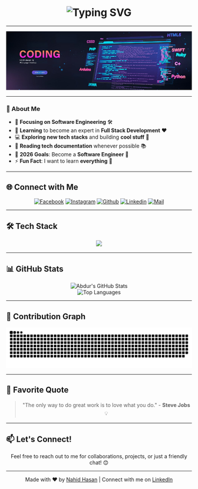 <h1 align="center">
  <img src="https://readme-typing-svg.herokuapp.com/?font=Righteous&size=35&center=true&vCenter=true&width=500&height=70&duration=4000&pause=1000&color=00FF00&lines=Hi,+There!+👋;I'm+Nahid+Hasan...;+Full-Stack+Developer...+🧑‍💻;" alt="Typing SVG" width: 100%;" />
</h1>
<hr>


<p align="left">
  <img src="cover.jpg" alt="Banner" />
</p>

<hr>

### 🚀 About Me

<div align="left">
  
- 🔭 **Focusing on Software Engineering** 🛠️  
- 🌱 **Learning** to become an expert in **Full Stack Development** ❤️  
- 💻 **Exploring new tech stacks** and building **cool stuff** 🚀  
- 📰 **Reading tech documentation** whenever possible 📚  
- 🎯 **2026 Goals**: Become a **Software Engineer** 🎯  
- ⚡ **Fun Fact**: I want to learn **everything** 🤣

</div>

<hr>

## 🌐 Connect with Me

<div align="center">

[![Facebook](https://img.shields.io/badge/Facebook-1877F2?style=for-the-badge&logo=facebook&logoColor=white)](https://www.facebook.com/programmernahid)
[![Instagram](https://img.shields.io/badge/Instagram-E4405F?style=for-the-badge&logo=instagram&logoColor=white)](https://instagram.com/dev.nahid_hasan)
[![Github](https://img.shields.io/badge/GitHub-100000?style=for-the-badge&logo=github&logoColor=white)](https://github.com/nahid-hasan-dev)
[![Linkedin](https://img.shields.io/badge/LinkedIn-0077B5?style=for-the-badge&logo=linkedin&logoColor=white)](https://www.linkedin.com/in/nahid-hasan-dev/)
[![Mail](https://img.shields.io/badge/Gmail-D14836?style=for-the-badge&logo=gmail&logoColor=white)](mailto:nahidhasanbd603@gmail.com)


</div>

<hr>

## 🛠️ Tech Stack

<div align="center">
  <img src="https://skillicons.dev/icons?i=vscode,html,css,tailwind,bootstrap,sass,javascript,typescript,react,nextjs,nodejs,express,mongodb,firebase,git,github,figma,bash" />
</div>

<hr>

## 📊 GitHub Stats

<div align="center">

![Abdur's GitHub Stats](https://github-readme-stats.vercel.app/api?username=nahid-hasan-dev&theme=transparent&hide_border=false&include_all_commits=false&count_private=false)  
![Top Languages](https://github-readme-stats.vercel.app/api/top-langs/?username=nahid-hasan-dev&theme=transparent&hide_border=false&include_all_commits=false&count_private=false&layout=compact)

</div>

<hr>

## 🐍 Contribution Graph

<div align="center">

 <img alt="snake eating my contributions" src="https://raw.githubusercontent.com/platane/snk/output/github-contribution-grid-snake-dark.svg" />

</div>

<hr>

## 💬 Favorite Quote

<div align="center" style="line-height: 1.6;">

> "The only way to do great work is to love what you do." - **Steve Jobs** 💡

</div>

<hr>

## 📫 Let's Connect!

<div align="center">

Feel free to reach out to me for collaborations, projects, or just a friendly chat! 😊

</div>

<hr>

<p align="center">
  Made with ❤️ by <a href="https://github.com/nahid-hasan-dev" target="_blank">Nahid Hasan</a> | Connect with me on <a href="https://www.linkedin.com/in/nahid-hasan-dev/" target="_blank">LinkedIn</a>
</p>
